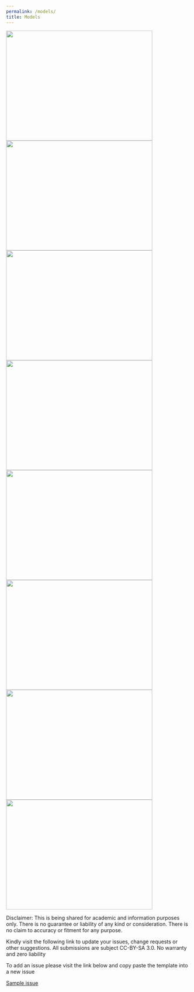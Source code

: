 ```yaml
---
permalink: /models/
title: Models
---
```


<a href="https://ayeinterns.github.io/ayeinterns-winter2021/sahaja/3js/car_model.stl.html"><img src="https://ayeinterns.github.io/ayeinterns-winter2021/sahaja/images/car_model.stl.png" width=400 height=300></img></a>
<a href="https://ayeinterns.github.io/ayeinterns-winter2021/sahaja/3js/dolphin_model.stl.html"><img src="https://ayeinterns.github.io/ayeinterns-winter2021/sahaja/images/dolphin_model.stl.png" width=400 height=300></img></a>
<a href="https://ayeinterns.github.io/ayeinterns-winter2021/sahaja/3js/fire_hydrant_model.stl.html"><img src="https://ayeinterns.github.io/ayeinterns-winter2021/sahaja/images/fire_hydrant_model.stl.png" width=400 height=300></img></a>
<a href="https://ayeinterns.github.io/ayeinterns-winter2021/sahaja/3js/Interior_prop_model.stl.html"><img src="https://ayeinterns.github.io/ayeinterns-winter2021/sahaja/images/Interior_prop_model.stl.png" width=400 height=300></img></a>
<a href="https://ayeinterns.github.io/ayeinterns-winter2021/sahaja/3js/Keyboard_model.stl.html"><img src="https://ayeinterns.github.io/ayeinterns-winter2021/sahaja/images/Keyboard_model.stl.png" width=400 height=300></img></a>
<a href="https://ayeinterns.github.io/ayeinterns-winter2021/sahaja/3js/lamp_model.stl.html"><img src="https://ayeinterns.github.io/ayeinterns-winter2021/sahaja/images/lamp_model.stl.png" width=400 height=300></img></a>
<a href="https://ayeinterns.github.io/ayeinterns-winter2021/sahaja/3js/Spaceship_model.stl.html"><img src="https://ayeinterns.github.io/ayeinterns-winter2021/sahaja/images/Spaceship_model.stl.png" width=400 height=300></img></a>
<a href="https://ayeinterns.github.io/ayeinterns-winter2021/sahaja/3js/vintage_telephone_model.stl.html"><img src="https://ayeinterns.github.io/ayeinterns-winter2021/sahaja/images/vintage_telephone_model.stl.png" width=400 height=300></img></a>

Disclaimer: This is being shared for academic and information purposes only. There is no guarantee or liability of any kind or consideration. There is no claim to accuracy or fitment for any purpose.


Kindly visit the following link to update your issues, change requests or other suggestions. All submissions are subject CC-BY-SA 3.0. No warranty and zero liability

To add an issue please visit the link below and copy paste the template into a new issue

[Sample issue](https://github.com/sahajaportfolio/sahajaportfolio.github.io/issues/1)

